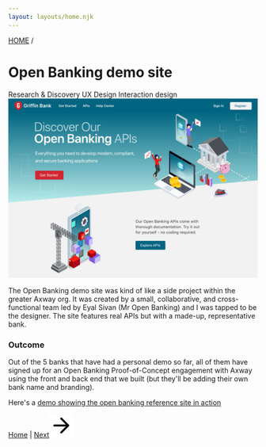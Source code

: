 ```yaml
---
layout: layouts/home.njk
---
```

<a href="/" class="arrows">
HOME</a> /

# Open Banking demo site


<div class="bubbles">
<span class="badgeli">
                  Research & Discovery
                </span> 
                   <span class="badgeli">
                  UX Design
                </span> 
                                </span> 
                   <span class="badgeli">
                  Interaction design
                </span> 
</div>

<img src="/img/openbanking.jpg" alt="open banking">
<p>The Open Banking demo site was kind of like a side project within the greater Axway org. It was created by a small, collaborative, and cross-functional team led by Eyal Sivan (Mr Open Banking) and I was tapped to be the designer. The site features real APIs but with a made-up, representative bank.</p>
<h3>Outcome</h3>

<p>Out of the 5 banks that have had a personal demo so far, all of them have signed up for an Open Banking Proof-of-Concept engagement with Axway using the front and back end that we built (but they'll be adding their own bank name and branding).</p>
<p>Here's a <a href="https://www.youtube.com/watch?v=XeM6cRA4hBA">demo showing the open banking reference site in action</a>

<div class="bottom-arrows"><a href="/">Home</a> | <a href="/filesharing">Next<img class="bottom" src="/img/arrow-right.svg"></a></div>


